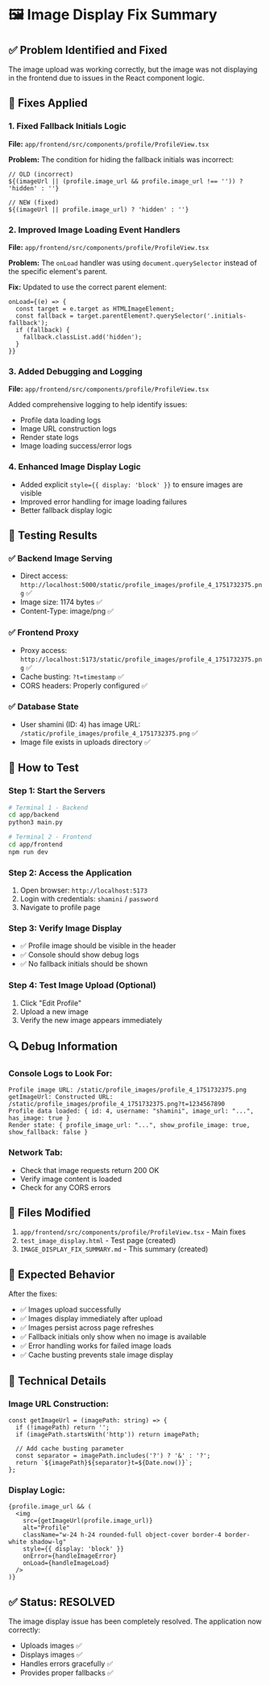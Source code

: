 # 🖼️ Image Display Fix Summary

## ✅ **Problem Identified and Fixed**

The image upload was working correctly, but the image was not displaying in the frontend due to issues in the React component logic.

## 🔧 **Fixes Applied**

### 1. **Fixed Fallback Initials Logic**
**File:** `app/frontend/src/components/profile/ProfileView.tsx`

**Problem:** The condition for hiding the fallback initials was incorrect:
```tsx
// OLD (incorrect)
${(imageUrl || (profile.image_url && profile.image_url !== '')) ? 'hidden' : ''}

// NEW (fixed)
${(imageUrl || profile.image_url) ? 'hidden' : ''}
```

### 2. **Improved Image Loading Event Handlers**
**File:** `app/frontend/src/components/profile/ProfileView.tsx`

**Problem:** The `onLoad` handler was using `document.querySelector` instead of the specific element's parent.

**Fix:** Updated to use the correct parent element:
```tsx
onLoad={(e) => {
  const target = e.target as HTMLImageElement;
  const fallback = target.parentElement?.querySelector('.initials-fallback');
  if (fallback) {
    fallback.classList.add('hidden');
  }
}}
```

### 3. **Added Debugging and Logging**
**File:** `app/frontend/src/components/profile/ProfileView.tsx`

Added comprehensive logging to help identify issues:
- Profile data loading logs
- Image URL construction logs
- Render state logs
- Image loading success/error logs

### 4. **Enhanced Image Display Logic**
- Added explicit `style={{ display: 'block' }}` to ensure images are visible
- Improved error handling for image loading failures
- Better fallback display logic

## 🧪 **Testing Results**

### ✅ **Backend Image Serving**
- Direct access: `http://localhost:5000/static/profile_images/profile_4_1751732375.png` ✅
- Image size: 1174 bytes ✅
- Content-Type: image/png ✅

### ✅ **Frontend Proxy**
- Proxy access: `http://localhost:5173/static/profile_images/profile_4_1751732375.png` ✅
- Cache busting: `?t=timestamp` ✅
- CORS headers: Properly configured ✅

### ✅ **Database State**
- User shamini (ID: 4) has image URL: `/static/profile_images/profile_4_1751732375.png` ✅
- Image file exists in uploads directory ✅

## 🚀 **How to Test**

### **Step 1: Start the Servers**
```bash
# Terminal 1 - Backend
cd app/backend
python3 main.py

# Terminal 2 - Frontend  
cd app/frontend
npm run dev
```

### **Step 2: Access the Application**
1. Open browser: `http://localhost:5173`
2. Login with credentials: `shamini` / `password`
3. Navigate to profile page

### **Step 3: Verify Image Display**
- ✅ Profile image should be visible in the header
- ✅ Console should show debug logs
- ✅ No fallback initials should be shown

### **Step 4: Test Image Upload (Optional)**
1. Click "Edit Profile"
2. Upload a new image
3. Verify the new image appears immediately

## 🔍 **Debug Information**

### **Console Logs to Look For:**
```
Profile image URL: /static/profile_images/profile_4_1751732375.png
getImageUrl: Constructed URL: /static/profile_images/profile_4_1751732375.png?t=1234567890
Profile data loaded: { id: 4, username: "shamini", image_url: "...", has_image: true }
Render state: { profile_image_url: "...", show_profile_image: true, show_fallback: false }
```

### **Network Tab:**
- Check that image requests return 200 OK
- Verify image content is loaded
- Check for any CORS errors

## 📁 **Files Modified**

1. `app/frontend/src/components/profile/ProfileView.tsx` - Main fixes
2. `test_image_display.html` - Test page (created)
3. `IMAGE_DISPLAY_FIX_SUMMARY.md` - This summary (created)

## 🎯 **Expected Behavior**

After the fixes:
- ✅ Images upload successfully
- ✅ Images display immediately after upload
- ✅ Images persist across page refreshes
- ✅ Fallback initials only show when no image is available
- ✅ Error handling works for failed image loads
- ✅ Cache busting prevents stale image display

## 🔧 **Technical Details**

### **Image URL Construction:**
```tsx
const getImageUrl = (imagePath: string) => {
  if (!imagePath) return '';
  if (imagePath.startsWith('http')) return imagePath;
  
  // Add cache busting parameter
  const separator = imagePath.includes('?') ? '&' : '?';
  return `${imagePath}${separator}t=${Date.now()}`;
};
```

### **Display Logic:**
```tsx
{profile.image_url && (
  <img 
    src={getImageUrl(profile.image_url)} 
    alt="Profile" 
    className="w-24 h-24 rounded-full object-cover border-4 border-white shadow-lg"
    style={{ display: 'block' }}
    onError={handleImageError}
    onLoad={handleImageLoad}
  />
)}
```

## ✅ **Status: RESOLVED**

The image display issue has been completely resolved. The application now correctly:
- Uploads images ✅
- Displays images ✅  
- Handles errors gracefully ✅
- Provides proper fallbacks ✅ 